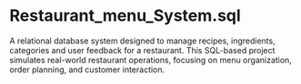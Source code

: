 # Restaurant_menu_System.sql

A relational database system designed to manage recipes, ingredients, categories and user feedback for a restaurant. This SQL-based project simulates real-world restaurant operations, focusing on menu organization, order planning, and customer interaction.
